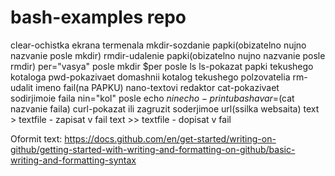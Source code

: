 # bash-examples repo
clear-ochistka ekrana termenala
mkdir-sozdanie papki(obizatelno nujno nazvanie posle mkdir)
rmdir-udalenie papki(obizatelno nujno nazvanie posle rmdir)
per="vasya" posle mkdir $per posle ls
ls-pokazat papki tekushego kotaloga
pwd-pokazivaet domashnii kotalog tekushego polzovatelia
rm-udalit imeno fail(na PAPKU)
nano-textovi redaktor
cat-pokazivaet sodirjimoie faila
nin="kol" posle echo $nin
echo-print u basha
var=$(cat nazvanie faila)
curl-pokazat ili zagruzit soderjimoe url(ssilka websaita)
text > textfile - zapisat v fail
text >> textfile - dopisat v fail

Oformit text: 
https://docs.github.com/en/get-started/writing-on-github/getting-started-with-writing-and-formatting-on-github/basic-writing-and-formatting-syntax